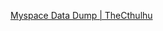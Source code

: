 
[Myspace Data Dump | TheCthulhu](https://web.archive.org/web/20170201204117/https://myspace.thecthulhu.com)
